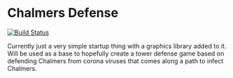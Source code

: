 # Chalmers Defense
[![Build Status](https://app.travis-ci.com/Danilll01/TDA367-OO-Projekt.svg?branch=main)](https://app.travis-ci.com/Danilll01/TDA367-OO-Projekt)

Currently just a very simple startup thing with a graphics library added to it. Will be used as a base to hopefully 
create a tower defense game based on defending Chalmers from corona viruses that comes along a path to infect Chalmers.
